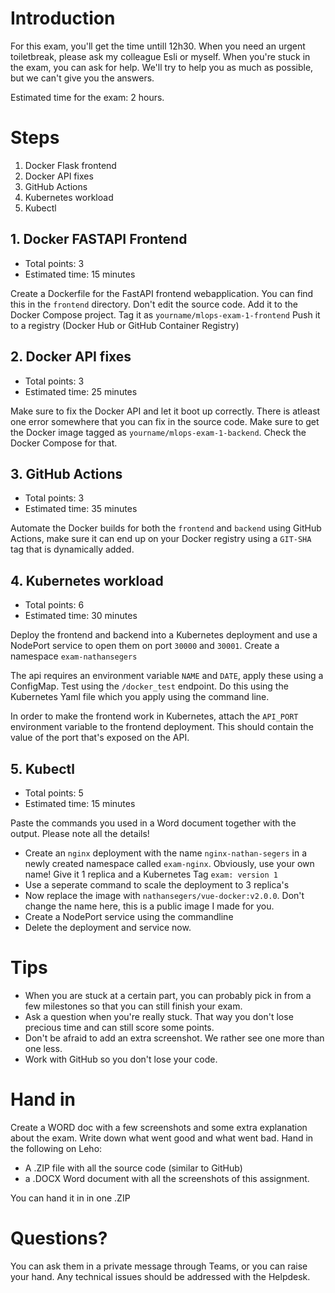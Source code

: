 # Introduction

For this exam, you'll get the time untill 12h30. When you need an urgent toiletbreak, please ask my colleague Esli or myself.
When you're stuck in the exam, you can ask for help. We'll try to help you as much as possible, but we can't give you the answers.

Estimated time for the exam: 2 hours.

# Steps
1. Docker Flask frontend
2. Docker API fixes
3. GitHub Actions
4. Kubernetes workload
5. Kubectl 

## 1. Docker FASTAPI Frontend
- Total points: 3
- Estimated time: 15 minutes

Create a Dockerfile for the FastAPI frontend webapplication. 
You can find this in the `frontend` directory.
Don't edit the source code.
Add it to the Docker Compose project.
Tag it as `yourname/mlops-exam-1-frontend`
Push it to a registry (Docker Hub or GitHub Container Registry)

## 2. Docker API fixes
- Total points: 3
- Estimated time: 25 minutes

Make sure to fix the Docker API and let it boot up correctly.
There is atleast one error somewhere that you can fix in the source code.
Make sure to get the Docker image tagged as `yourname/mlops-exam-1-backend`.
Check the Docker Compose for that.

## 3. GitHub Actions
- Total points: 3
- Estimated time: 35 minutes

Automate the Docker builds for both the `frontend` and `backend` using GitHub Actions, make sure it can end up on your Docker registry using a `GIT-SHA` tag that is dynamically added.

## 4. Kubernetes workload
- Total points: 6
- Estimated time: 30 minutes

Deploy the frontend and backend into a Kubernetes deployment and use a NodePort service to open them on port `30000` and `30001`.
Create a namespace `exam-nathansegers`

The api requires an environment variable `NAME` and `DATE`, apply these using a ConfigMap.
Test using the `/docker_test` endpoint.
Do this using the Kubernetes Yaml file which you apply using the command line.

In order to make the frontend work in Kubernetes, attach the `API_PORT` environment variable to the frontend deployment. This should contain the value of the port that's exposed on the API.

## 5. Kubectl
- Total points: 5
- Estimated time: 15 minutes

Paste the commands you used in a Word document together with the output. Please note all the details!
- Create an `nginx` deployment with the name `nginx-nathan-segers` in a newly created namespace called `exam-nginx`. Obviously, use your own name! Give it 1 replica and a Kubernetes Tag `exam: version 1`
- Use a seperate command to scale the deployment to 3 replica's
- Now replace the image with `nathansegers/vue-docker:v2.0.0`. Don't change the name here, this is a public image I made for you.
- Create a NodePort service using the commandline
- Delete the deployment and service now.



# Tips
- When you are stuck at a certain part, you can probably pick in from a few milestones so that you can still finish your exam.
- Ask a question when you're really stuck. That way you don't lose precious time and can still score some points.
- Don't be afraid to add an extra screenshot. We rather see one more than one less.
- Work with GitHub so you don't lose your code.

# Hand in
Create a WORD doc with a few screenshots and some extra explanation about the exam.
Write down what went good and what went bad.
Hand in the following on Leho:
- A .ZIP file with all the source code (similar to GitHub)
- a .DOCX Word document with all the screenshots of this assignment.

You can hand it in in one .ZIP

# Questions?
You can ask them in a private message through Teams, or you can raise your hand.
Any technical issues should be addressed with the Helpdesk.